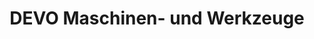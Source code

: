 ---
title: "DEVO Maschinen- und Werkzeuge"
url: /nidda/devo-maschinen-und-werkzeuge/
shop: Baumarkt
---
